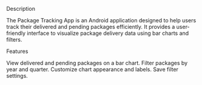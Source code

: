Description

The Package Tracking App is an Android application designed to help users track their delivered and pending packages efficiently. It provides a user-friendly interface to visualize package delivery data using bar charts and filters.

Features

View delivered and pending packages on a bar chart.
Filter packages by year and quarter.
Customize chart appearance and labels.
Save filter settings.
